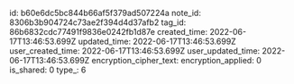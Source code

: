 id: b60e6dc5bc844b66af5f379ad507224a
note_id: 8306b3b904724c73ae2f394d4d37afb2
tag_id: 86b6832cdc77491f9836e0242fb1d87e
created_time: 2022-06-17T13:46:53.699Z
updated_time: 2022-06-17T13:46:53.699Z
user_created_time: 2022-06-17T13:46:53.699Z
user_updated_time: 2022-06-17T13:46:53.699Z
encryption_cipher_text: 
encryption_applied: 0
is_shared: 0
type_: 6